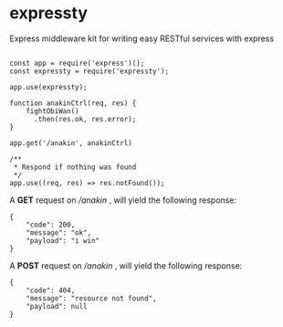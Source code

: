 expressty
===================
Express middleware kit for writing easy RESTful services with express
```

const app = require('express')();
const expressty = require('expressty');

app.use(expressty);

function anakinCtrl(req, res) {
    fightObiWan()
      .then(res.ok, res.error);
}

app.get('/anakin', anakinCtrl)

/**
 * Respond if nothing was found
 */
app.use((req, res) => res.notFound());
```
    
A **GET** request on */anakin* , will yield the following response:
```
{
	"code": 200,
	"message": "ok",
	"payload": "i win"
}
```

A **POST** request on */anakin* , will yield the following response:
```
{
	"code": 404,
	"message": "resource not found",
	"payload": null
}
```
